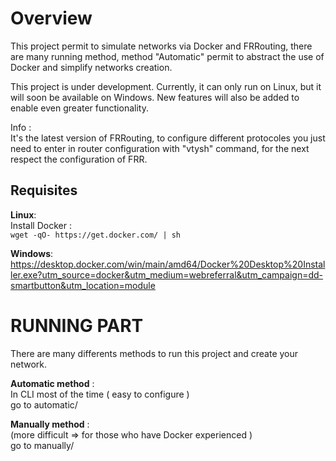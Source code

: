 # Overview
This project permit to simulate networks via Docker and FRRouting, there are many running method, method "Automatic" permit to abstract the use of Docker and simplify networks creation.  

This project is under development. Currently, it can only run on Linux, but it will soon be available on Windows. New features will also be added to enable even greater functionality.  

Info :  
It's the latest version of FRRouting, to configure different protocoles you just need to enter in router configuration with "vtysh" command, for the next respect the configuration of FRR.

## Requisites
<b>Linux</b>:  
    Install Docker :  
    ``` wget -qO- https://get.docker.com/ | sh ```     

<b>Windows</b>:  
    https://desktop.docker.com/win/main/amd64/Docker%20Desktop%20Installer.exe?utm_source=docker&utm_medium=webreferral&utm_campaign=dd-smartbutton&utm_location=module  

 

# RUNNING PART
There are many differents methods to run this project and create your network.  

<b>Automatic method</b> :  
In CLI most of the time ( easy to configure )  
go to automatic/  

<b>Manually method</b> :  
(more difficult => for those who have Docker experienced )  
go to manually/  

